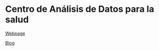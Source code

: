 # Centro de Análisis de Datos para la salud

[Webpage](http://www.cadsalud.org/)

[Blog](http://cadsalud.github.io/)


